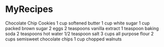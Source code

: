 # MyRecipes
Chocolate Chip Cookies
1 cup softened butter
1 cup white sugar
1 cup packed brown sugar
2 eggs
2 teaspoons vanilla extract
1 teaspoon baking soda
2 teaspoons hot water
1/2 teaspoon salt
3 cups all purpose flour
2 cups semisweet chocolate chips
1 cup chopped walnuts